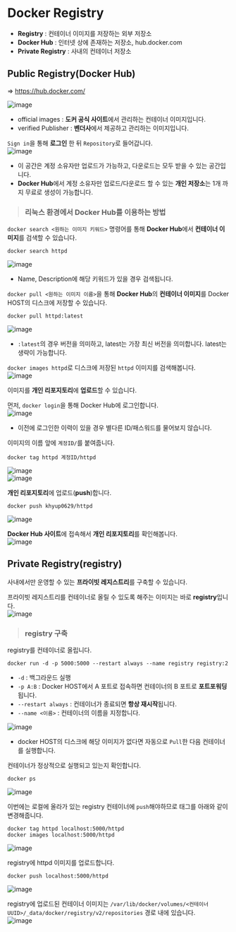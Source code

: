 # Docker Registry

- **Registry** : 컨테이너 이미지를 저장하는 외부 저장소
- **Docker Hub** : 인터넷 상에 존재하는 저장소, hub.docker.com
- **Private Registry** : 사내의 컨테이너 저장소

## Public Registry(Docker Hub)

=> https://hub.docker.com/

![image](https://user-images.githubusercontent.com/43658658/152677336-4beb8328-dbc7-4955-ba73-1411b346377d.png)   
- official images : **도커 공식 사이트**에서 관리하는 컨테이너 이미지입니다.
- verified Publisher : **벤더사**에서 제공하고 관리하는 이미지입니다.

`Sign in`을 통해 **로그인** 한 뒤 `Repository`로 들어갑니다.   
![image](https://user-images.githubusercontent.com/43658658/152677664-bd9dffc2-a1ed-4cb3-ac7e-7717e41725f4.png)
- 이 공간은 계정 소유자만 업로드가 가능하고, 다운로드는 모두 받을 수 있는 공간입니다.
- **Docker Hub**에서 계정 소유자만 업로드/다운로드 할 수 있는 **개인 저장소**는 1개 까지 무료로 생성이 가능합니다.

> <h3>리눅스 환경에서 Docker Hub를 이용하는 방법</h3>

`docker search <원하는 이미지 키워드>` 명령어를 통해 **Docker Hub**에서 **컨테이너 이미지**를 검색할 수 있습니다.   
```
docker search httpd
```   
![image](https://user-images.githubusercontent.com/43658658/152677992-bbeac4e1-4f57-46d8-9c86-9ee9817816b3.png)   
- Name, Description에 해당 키워드가 있을 경우 검색됩니다.

`docker pull <원하는 이미지 이름>`을 통해 **Docker Hub**의 **컨테이너 이미지**를 Docker HOST의 디스크에 저장할 수 있습니다.   
```
docker pull httpd:latest
```   
![image](https://user-images.githubusercontent.com/43658658/152678054-de3131a4-d75e-4c40-b2b1-cf687c9c647b.png)   
- `:latest`의 경우 버전을 의미하고, latest는 가장 최신 버전을 의미합니다. latest는 생략이 가능합니다.

`docker images httpd`로 디스크에 저장된 `httpd` 이미지를 검색해봅니다.   
![image](https://user-images.githubusercontent.com/43658658/152678154-a697b1ea-b670-449d-86f8-b57f6ac199b2.png)

이미지를 **개인 리포지토리**에 **업로드**할 수 있습니다.

먼저, `docker login`을 통해 Docker Hub에 로그인합니다.   
![image](https://user-images.githubusercontent.com/43658658/152678295-f89b1f51-1c45-4ebe-a401-cbcb13d1fb67.png)   
- 이전에 로그인한 이력이 있을 경우 별다른 ID/패스워드를 물어보지 않습니다.

이미지의 이름 앞에 `계정ID/`를 붙여줍니다.   
```
docker tag httpd 계정ID/httpd
```   
![image](https://user-images.githubusercontent.com/43658658/152678370-7fac2941-9a33-4a00-949e-31ad4077401d.png)   
![image](https://user-images.githubusercontent.com/43658658/152678383-c70c8a97-642a-45df-a0e6-de5a6411b077.png)   

**개인 리포지토리**에 업로드(**push**)합니다.   
```
docker push khyup0629/httpd
```   
![image](https://user-images.githubusercontent.com/43658658/152678457-85867bc5-9b1c-46b9-bf71-fde93f52c4c1.png)

**Docker Hub 사이트**에 접속해서 **개인 리포지토리**를 확인해봅니다.   
![image](https://user-images.githubusercontent.com/43658658/152678535-7f5d4b59-3ee9-4dfe-b608-7a155ac10f40.png)

## Private Registry(registry)

사내에서만 운영할 수 있는 **프라이빗 레지스트리**를 구축할 수 있습니다.

프라이빗 레지스트리를 컨테이너로 올릴 수 있도록 해주는 이미지는 바로 **registry**입니다.   
![image](https://user-images.githubusercontent.com/43658658/152677779-79b9525e-5338-40de-ba92-9ceaf716a041.png)

> <h3>registry 구축</h3>

registry를 컨테이너로 올립니다.   
```
docker run -d -p 5000:5000 --restart always --name registry registry:2
```   
- `-d` : 백그라운드 실행
- `-p A:B` : Docker HOST에서 A 포트로 접속하면 컨테이너의 B 포트로 **포트포워딩**됩니다.
- `--restart always` : 컨테이너가 종료되면 **항상 재시작**됩니다.
- `--name <이름>` : 컨테이너의 이름을 지정합니다.

![image](https://user-images.githubusercontent.com/43658658/152679278-0b3127b1-ab29-4276-bfcb-c71d2a6455d3.png)   
- docker HOST의 디스크에 해당 이미지가 없다면 자동으로 `Pull`한 다음 컨테이너를 실행합니다.

컨테이너가 정상적으로 실행되고 있는지 확인합니다.   
```
docker ps
```   
![image](https://user-images.githubusercontent.com/43658658/152679280-9314b56a-be1e-41e6-a349-6122bdefa778.png)

이번에는 로컬에 올라가 있는 registry 컨테이너에 `push`해야하므로 태그를 아래와 같이 변경해줍니다.   
```
docker tag httpd localhost:5000/httpd
docker images localhost:5000/httpd
```   
![image](https://user-images.githubusercontent.com/43658658/152679347-e7fc8938-d184-4850-a84a-9ec6b2712ce7.png)

registry에 httpd 이미지를 업로드합니다.   
```
docker push localhost:5000/httpd
```   
![image](https://user-images.githubusercontent.com/43658658/152679361-f87bc8e2-6a0f-4817-890c-e11289b5790d.png)

registry에 업로드된 컨테이너 이미지는 `/var/lib/docker/volumes/<컨테이너UUID>/_data/docker/registry/v2/repositories` 경로 내에 있습니다.   
![image](https://user-images.githubusercontent.com/43658658/152679506-4f3849f1-d881-4045-8513-1ffeb1638945.png)



















